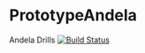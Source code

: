 # PrototypeAndela
Andela Drills
[![Build Status](https://travis-ci.org/knite51/PrototypeAndela.svg?branch=chore%2Ftravisci-install)](https://travis-ci.org/knite51/PrototypeAndela)
